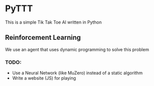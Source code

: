 # PyTTT
This is a simple Tik Tak Toe AI written in Python

## Reinforcement Learning
We use an agent that uses dynamic programming to solve this problem

### TODO:
- Use a Neural Network (like MuZero) instead of a static algorithm
- Write a website (JS) for playing

